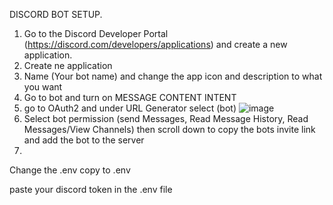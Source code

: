 DISCORD BOT SETUP.

1. Go to the Discord Developer Portal (https://discord.com/developers/applications) and create a new application.
2. Create ne application
3. Name (Your bot name) and change the app icon and description to what you want
4. Go to bot and turn on MESSAGE CONTENT INTENT
5. go to OAuth2 and under URL Generator select (bot)
![image](https://github.com/SudoSuMaster/discord-uncensored-ai-bot/assets/75373825/9e8feefc-9868-44b1-b8b5-e3d02d338122)
6. Select bot permission (send Messages, Read Message History, Read Messages/View Channels) then scroll down to copy the bots invite link and add the bot to the server
7. 


Change the .env copy to .env

paste your discord token in the .env file
